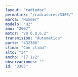 ```yaml
---
layout: "radiador"
permalink: "/radiadores/3305/"
marca: "Hummer"
modelo: "H2"
ano: "2007"
motor: "V8 6.0,6.2"
transmision: "Automática"
parte: "432306"
clima: "Con clima"
alto: "34"
ancho: "17 1/2"
observaciones: ""
id: "3305"
---
```


